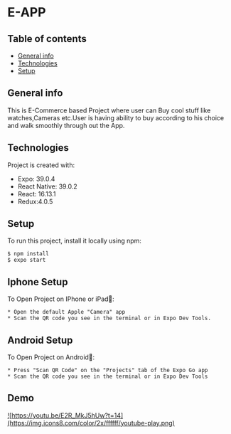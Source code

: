 # E-APP
## Table of contents
* [General info](#general-info)
* [Technologies](#technologies)
* [Setup](#setup)

## General info
This is E-Commerce based Project where user can Buy cool stuff like watches,Cameras etc.User is having ability to buy according to his choice
and walk smoothly through out the App.
	
## Technologies
Project is created with:
* Expo: 39.0.4
* React Native: 39.0.2
* React: 16.13.1
* Redux:4.0.5
	
## Setup
To run this project, install it locally using npm:

```
$ npm install
$ expo start
```
## Iphone Setup
To Open Project on IPhone or iPad🍎:
```
* Open the default Apple "Camera" app 
* Scan the QR code you see in the terminal or in Expo Dev Tools.
```
## Android Setup
To Open Project on Android🤖:
```
* Press "Scan QR Code" on the "Projects" tab of the Expo Go app
* Scan the QR code you see in the terminal or in Expo Dev Tools
```
## Demo
<a href="https://youtu.be/E2R_MkJ5hUw?t=14">![https://youtu.be/E2R_MkJ5hUw?t=14](https://img.icons8.com/color/2x/ffffff/youtube-play.png)</a>
